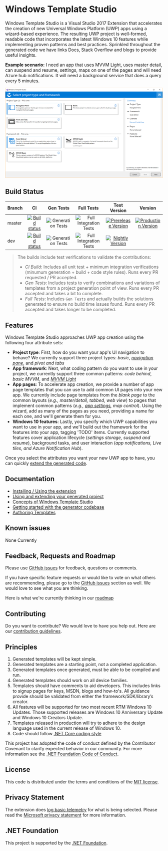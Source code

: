 # Windows Template Studio

Windows Template Studio is a Visual Studio 2017 Extension that accelerates the creation of new Universal Windows Platform (UWP) apps using a wizard-based experience. The resulting UWP project is well-formed, readable code that incorporates the latest Windows 10 features while implementing proven patterns and best practices. Sprinkled throughout the generated code we have links Docs, Stack Overflow and blogs to provide useful insights.

**Example scenario:**
I need an app that uses MVVM Light, uses master detail, can suspend and resume, settings, maps on one of the pages and will need Azure hub notifications.   It will need a background service that does a query every 5 minutes.

![Windows Template Studio screenshot](docs/resources/getting-started/WTS%20-%20Project%20Type%20and%20Framework.png)

## Build Status

|Branch   |CI                |Gen Tests        |Full Tests       |Test Version|Version|
|:--------|:----------------:|:---------------:|:---------------:|:---------------:|:---------------:|
|master|[![Build status](https://ci.appveyor.com/api/projects/status/nf8r35r45o4yqbqs/branch/master?svg=true)](https://ci.appveyor.com/project/ralarcon/windowstemplatestudio/branch/master)|![Generation Tests](https://winappstudio.visualstudio.com/_apis/public/build/definitions/5c80cfe7-3bfb-4799-9d04-803c84df7a60/141/badge)|![Full Integration Tests](https://winappstudio.visualstudio.com/_apis/public/build/definitions/5c80cfe7-3bfb-4799-9d04-803c84df7a60/129/badge)|[![Prerelease Version](https://wtsrepository.blob.core.windows.net/badges/img.prerelease.version.svg)](https://github.com/Microsoft/WindowsTemplateStudio/blob/master/docs/getting-started-extension.md#nightly--pre-release-feeds-for-windows-template-studio) |[![Production Version](https://wtsrepository.blob.core.windows.net/badges/img.release.version.svg)](https://marketplace.visualstudio.com/items?itemName=WASTeamAccount.WindowsTemplateStudio)|
|dev|[![Build status](https://ci.appveyor.com/api/projects/status/nf8r35r45o4yqbqs/branch/dev?svg=true)](https://ci.appveyor.com/project/ralarcon/windowstemplatestudio/branch/dev)|![Generation Tests](https://winappstudio.visualstudio.com/_apis/public/build/definitions/5c80cfe7-3bfb-4799-9d04-803c84df7a60/135/badge)|![Full Integration Tests](https://winappstudio.visualstudio.com/_apis/public/build/definitions/5c80cfe7-3bfb-4799-9d04-803c84df7a60/128/badge)|[![Nightly Version](https://wtsrepository.blob.core.windows.net/badges/img.nightly.version.svg)](https://github.com/Microsoft/WindowsTemplateStudio/blob/master/docs/getting-started-extension.md#nightly--pre-release-feeds-for-windows-template-studio)||

> The builds include test verifications to validate the contributions:
> * *CI Build*: Includes all unit test + minimum integration verifications (minumum generation + build + code style rules). Runs every PR requested / PR accepted.
> * *Gen Tests*: Includes tests to verify combinations and variations of templates from a project generation point of view. Runs every PR accepted and takes a bit to complete.
> * *Full Tests*: Includes `Gen Tests` and actually builds the solutions generated to ensure no build time issues found. Runs every PR accepted and takes longer to be completed. 
> 

## Features

Windows Template Studio approaches UWP app creation using the following four attribute sets:

* **Project type**: First, how do you want your app's UI navigation to behave? We currently support three project types: *basic*, *[navigation pane](docs/projectTypes/navigationpane.md)*, and *pivot and tabs*
* **App framework**: Next, what coding pattern do you want to use in your project, we currently support three common patterns: *code behind*, *basic MVVM*, and *[MVVM Light](http://www.mvvmlight.net/)*
* **App pages**: To accelerate app creation, we provide a number of app page templates that you can use to add common UI pages into your new app. We currently include page templates from the *blank page* to the common layouts (*e.g., master/detail, tabbed, web view*) to pages that implement common patterns (*e.g., [app settings](docs/pages/settings.md), map control*). Using the wizard, add as many of the pages as you need, providing a name for each one, and we'll generate them for you.
* **Windows 10 features**: Lastly, you specify which UWP capabilities you want to use in your app, and we'll build out the framework for the features into your app, tagging 'TODO' items. Currently supported features cover application lifecycle (*settings storage, suspend and resume*), background tasks, and user interaction (*app notifications, Live tiles, and Azure Notification Hub*).

Once you select the attributes you want your new UWP app to have, you can quickly [extend the generated code](docs/getting-started-endusers.md).

## Documentation

* [Installing / Using the extension](docs/getting-started-extension.md)
* [Using and extending your generated project](docs/getting-started-endusers.md)
* [Concepts of Windows Template Studio](docs/readme.md)
* [Getting started with the generator codebase](docs/getting-started-developers.md)
* [Authoring Templates](docs/templates.md)

## Known issues

None Currently

## Feedback, Requests and Roadmap

Please use [GitHub issues](https://github.com/Microsoft/WindowsTemplateStudio/issues) for feedback, questions or comments.

If you have specific feature requests or would like to vote on what others are recommending, please go to the [GitHub issues](https://github.com/Microsoft/WindowsTemplateStudio/issues) section as well.  We would love to see what you are thinking.

Here is what we're currently thinking in our [roadmap](docs/roadmap.md)

## Contributing

Do you want to contribute? We would love to have you help out.  Here are our [contribution guidelines](CONTRIBUTING.md).

## Principles

1. Generated templates will be kept simple.
1. Generated templates are a starting point, not a completed application.
1. Generated templates once generated, must be able to be compiled and run.
1. Generated templates should work on all device families.
1. Templates should have comments to aid developers.  This includes links to signup pages for keys, MSDN, blogs and how-to's.  All guidance provide should be validated from either the framework/SDK/library’s creator.
1. All features will be supported for two most recent RTM Windows 10 Updates. Those supported releases are Windows 10 Anniversary Update and Windows 10 Creators Update.
1. Templates released in production will try to adhere to the design language used in the current release of Windows 10.
1. Code should follow [.NET Core coding style](https://github.com/dotnet/corefx/blob/master/Documentation/coding-guidelines/coding-style.md)

This project has adopted the code of conduct defined by the Contributor Covenant to clarify expected behavior in our community.
For more information see the [.NET Foundation Code of Conduct](https://dotnetfoundation.org/code-of-conduct).

## License

This code is distributed under the terms and conditions of the [MIT license](LICENSE.md).

## Privacy Statement

The extension does [log basic telemetry](docs/telemetry.md) for what is being selected. Please read the [Microsoft privacy statement](http://go.microsoft.com/fwlink/?LinkId=521839) for more information.

## .NET Foundation

This project is supported by the [.NET Foundation](https://dotnetfoundation.org).
